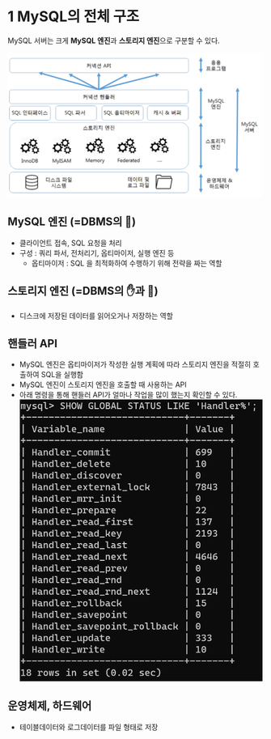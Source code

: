 # 1 MySQL의 전체 구조

MySQL 서버는 크게 **MySQL 엔진**과 **스토리지 엔진**으로 구분할 수 있다.

![structer](./image/struc.png)


## MySQL 엔진 (=DBMS의 🧠)

- 클라이언트 접속, SQL 요청을 처리
- 구성 : 쿼리 파서, 전처리기, 옵티마이저, 실행 엔진 등
    - 옵티마이저 : SQL 을 최적화하여 수행하기 위해 전략을 짜는 역할

## 스토리지 엔진 (=DBMS의 ✋과 🦶)

- 디스크에 저장된 데이터를 읽어오거나 저장하는 역할

## 핸들러 API

- MySQL 엔진은 옵티마이저가 작성한 실행 계획에 따라 스토리지 엔진을 적절히 호출하여 SQL을 실행함
- MySQL 엔진이 스토리지 엔진을 호출할 때 사용하는 API
- 아래 명령을 통해 핸들러 API가 얼마나 작업을 많이 했는지 확인할 수 있다.
![handler](./image/handler%20(2).png)
## 운영체제, 하드웨어

- 테이블데이터와 로그데이터를 파일 형태로 저장